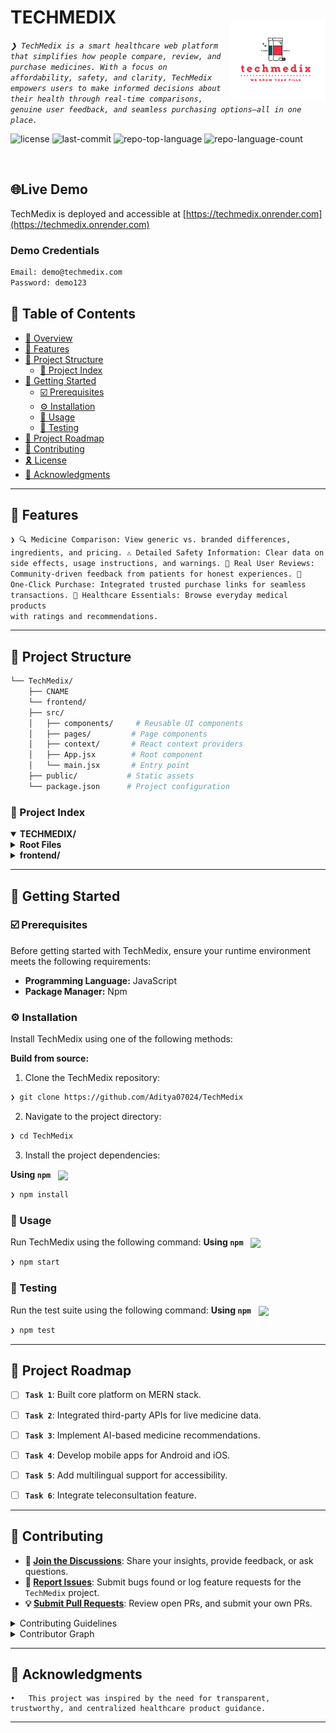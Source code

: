 <div align="left" style="position: relative;">
<img src="frontend/public/Screenshot_2025-05-21_at_9.08.34_PM-removebg-preview.png" align="right" width="30%" style="margin-top: 20px;">

<h1>TECHMEDIX</h1>
<p align="left">
	<em><code>❯ TechMedix is a smart healthcare web platform that simplifies how people compare, review, and purchase medicines. With a focus on affordability, safety, and clarity, TechMedix empowers users to make informed decisions about their health through real-time comparisons, genuine user feedback, and seamless purchasing options—all in one place.</code></em>
</p>
<p align="left">
	<img src="https://img.shields.io/github/license/Aditya07024/TechMedix?style=default&logo=opensourceinitiative&logoColor=white&color=0080ff" alt="license">
	<img src="https://img.shields.io/github/last-commit/Aditya07024/TechMedix?style=default&logo=git&logoColor=white&color=0080ff" alt="last-commit">
	<img src="https://img.shields.io/github/languages/top/Aditya07024/TechMedix?style=default&color=0080ff" alt="repo-top-language">
	<img src="https://img.shields.io/github/languages/count/Aditya07024/TechMedix?style=default&color=0080ff" alt="repo-language-count">
</p>
<p align="left"><!-- default option, no dependency badges. -->
</p>
<p align="left">
	<!-- default option, no dependency badges. -->
</p>
</div>
<br clear="right">

## 🌐Live Demo

TechMedix is deployed and accessible at [https://techmedix.onrender.com](https://techmedix.onrender.com)
### Demo Credentials
```bash
Email: demo@techmedix.com
Password: demo123
```

## 🔗 Table of Contents

- [📍 Overview](#-overview)
- [👾 Features](#-features)
- [📁 Project Structure](#-project-structure)
  - [📂 Project Index](#-project-index)
- [🚀 Getting Started](#-getting-started)
  - [☑️ Prerequisites](#-prerequisites)
  - [⚙️ Installation](#-installation)
  - [🤖 Usage](#🤖-usage)
  - [🧪 Testing](#🧪-testing)
- [📌 Project Roadmap](#-project-roadmap)
- [🔰 Contributing](#-contributing)
- [🎗 License](#-license)
- [🙌 Acknowledgments](#-acknowledgments)

---



## 👾 Features

<code>❯ 🔍 Medicine Comparison: View generic vs. branded differences, ingredients, and pricing.
⚠️ Detailed Safety Information: Clear data on side effects, usage instructions, and warnings.
💬 Real User Reviews: Community-driven feedback from patients for honest experiences.
🛒 One-Click Purchase: Integrated trusted purchase links for seamless transactions.
🧰 Healthcare Essentials: Browse everyday medical products with ratings and recommendations.</code>

---

## 📁 Project Structure

```sh
└── TechMedix/
    ├── CNAME
    └── frontend/
    ├── src/
    │   ├── components/     # Reusable UI components
    │   ├── pages/         # Page components
    │   ├── context/       # React context providers
    │   ├── App.jsx        # Root component
    │   └── main.jsx       # Entry point
    ├── public/           # Static assets
    └── package.json      # Project configuration
```


### 📂 Project Index
<details open>
    <summary><b>TECHMEDIX/</b></summary>
    <details>
        <summary><b>Root Files</b></summary>
        <blockquote>
            <table>
            <tr>
                <td><b><a href='https://github.com/Aditya07024/TechMedix/blob/master/CNAME'>CNAME</a></b></td>
                <td>Domain configuration file for GitHub Pages</td>
            </tr>
            </table>
        </blockquote>
    </details>
    <details>
        <summary><b>frontend/</b></summary>
        <blockquote>
            <table>
            <tr>
                <td><b><a href='https://github.com/Aditya07024/TechMedix/blob/master/frontend/package.json'>package.json</a></b></td>
                <td>Project dependencies and scripts configuration</td>
            </tr>
            <tr>
                <td><b><a href='https://github.com/Aditya07024/TechMedix/blob/master/frontend/vite.config.js'>vite.config.js</a></b></td>
                <td>Vite build tool configuration</td>
            </tr>
            <tr>
                <td><b><a href='https://github.com/Aditya07024/TechMedix/blob/master/frontend/index.html'>index.html</a></b></td>
                <td>Entry HTML file for the React application</td>
            </tr>
            <tr>
                <td><b><a href='https://github.com/Aditya07024/TechMedix/blob/master/frontend/eslint.config.js'>eslint.config.js</a></b></td>
                <td>ESLint code style configuration</td>
            </tr>
            </table>
            <details>
                <summary><b>src/</b></summary>
                <blockquote>
                    <table>
                    <tr>
                        <td><b><a href='https://github.com/Aditya07024/TechMedix/blob/master/frontend/src/main.jsx'>main.jsx</a></b></td>
                        <td>Application entry point</td>
                    </tr>
                    <tr>
                        <td><b><a href='https://github.com/Aditya07024/TechMedix/blob/master/frontend/src/App.jsx'>App.jsx</a></b></td>
                        <td>Root React component</td>
                    </tr>
                    <tr>
                        <td><b><a href='https://github.com/Aditya07024/TechMedix/blob/master/frontend/src/App.css'>App.css</a></b></td>
                        <td>Root component styles</td>
                    </tr>
                    <tr>
                        <td><b><a href='https://github.com/Aditya07024/TechMedix/blob/master/frontend/src/index.css'>index.css</a></b></td>
                        <td>Global styles</td>
                    </tr>
                    </table>
                    <details>
                        <summary><b>components/</b></summary>
                        <blockquote>
                            <details>
                                <summary><b>LoginPop/</b></summary>
                                <blockquote>
                                    <table>
                                    <tr>
                                        <td><b>LoginPop.jsx</b></td>
                                        <td>Login popup dialog component</td>
                                    </tr>
                                    <tr>
                                        <td><b>LoginPop.css</b></td>
                                        <td>Login popup styles</td>
                                    </tr>
                                    </table>
                                </blockquote>
                            </details>
                            <details>
                                <summary><b>Header/</b></summary>
                                <blockquote>
                                    <table>
                                    <tr>
                                        <td><b>Header.jsx</b></td>
                                        <td>Site header component with navigation</td>
                                    </tr>
                                    <tr>
                                        <td><b>Header.css</b></td>
                                        <td>Header component styles</td>
                                    </tr>
                                    </table>
                                </blockquote>
                            </details>
                            <details>
                                <summary><b>navbar</b></summary>
                                <blockquote>
                                    <table>
                                    <tr>
                                        <td><b><a href='https://github.com/Aditya07024/TechMedix/blob/master/frontend/src/components/navbar/Navbar.jsx'>Navbar.jsx</a></b></td>
                                        <td>Main navigation component with responsive menu</td>
                                    </tr>
                                    <tr>
                                        <td><b><a href='https://github.com/Aditya07024/TechMedix/blob/master/frontend/src/components/navbar/Navbar.css'>Navbar.css</a></b></td>
                                        <td>Navigation styling and responsive design</td>
                                    </tr>
                                    </table>
                                </blockquote>
                            </details>
                            <details>
                                <summary><b>SearchText</b></summary>
                                <blockquote>
                                    <table>
                                    <tr>
                                        <td><b><a href='https://github.com/Aditya07024/TechMedix/blob/master/frontend/src/components/SearchText/SearchText.jsx'>SearchText.jsx</a></b></td>
                                        <td>Search input component with autocomplete</td>
                                    </tr>
                                    <tr>
                                        <td><b><a href='https://github.com/Aditya07024/TechMedix/blob/master/frontend/src/components/SearchText/SearchText.css'>SearchText.css</a></b></td>
                                        <td>Search input and suggestions styling</td>
                                    </tr>
                                    </table>
                                </blockquote>
                            </details>
                            <details>
                                <summary><b>BuyProducts</b></summary>
                                <blockquote>
                                    <table>
                                    <tr>
                                        <td><b><a href='https://github.com/Aditya07024/TechMedix/blob/master/frontend/src/components/BuyProducts/BuyProducts.css'>BuyProducts.css</a></b></td>
                                        <td>Product purchase section styling</td>
                                    </tr>
                                    <tr>
                                        <td><b><a href='https://github.com/Aditya07024/TechMedix/blob/master/frontend/src/components/BuyProducts/BuyProducts.jsx'>BuyProducts.jsx</a></b></td>
                                        <td>Product purchase interface component</td>
                                    </tr>
                                    </table>
                                </blockquote>
                            </details>
                            <details>
                                <summary><b>FAQ</b></summary>
                                <blockquote>
                                    <table>
                                    <tr>
                                        <td><b><a href='https://github.com/Aditya07024/TechMedix/blob/master/frontend/src/components/FAQ/Faq.jsx'>Faq.jsx</a></b></td>
                                        <td>Frequently asked questions accordion component</td>
                                    </tr>
                                    <tr>
                                        <td><b><a href='https://github.com/Aditya07024/TechMedix/blob/master/frontend/src/components/FAQ/Faq.css'>Faq.css</a></b></td>
                                        <td>FAQ section styling and animations</td>
                                    </tr>
                                    </table>
                                </blockquote>
                            </details>
                            <details>
                                <summary><b>ProductDisplay</b></summary>
                                <blockquote>
                                    <table>
                                    <tr>
                                        <td><b><a href='https://github.com/Aditya07024/TechMedix/blob/master/frontend/src/components/ProductDisplay/ProductDisplay.jsx'>ProductDisplay.jsx</a></b></td>
                                        <td>Product card and grid display component</td>
                                    </tr>
                                    <tr>
                                        <td><b><a href='https://github.com/Aditya07024/TechMedix/blob/master/frontend/src/components/ProductDisplay/ProductDisplay.css'>ProductDisplay.css</a></b></td>
                                        <td>Product display grid and card styling</td>
                                    </tr>
                                    </table>
                                </blockquote>
                            </details>
                            <details>
                                <summary><b>BuyProductsHeading</b></summary>
                                <blockquote>
                                    <table>
                                    <tr>
                                        <td><b><a href='https://github.com/Aditya07024/TechMedix/blob/master/frontend/src/components/BuyProductsHeading/BuyProductsHeading.css'>BuyProductsHeading.css</a></b></td>
                                        <td>Product section header styling</td>
                                    </tr>
                                    <tr>
                                        <td><b><a href='https://github.com/Aditya07024/TechMedix/blob/master/frontend/src/components/BuyProductsHeading/BuyProductsHeading.jsx'>BuyProductsHeading.jsx</a></b></td>
                                        <td>Product section header component</td>
                                    </tr>
                                    </table>
                                </blockquote>
                            </details>
                            <details>
                                <summary><b>SearchBar</b></summary>
                                <blockquote>
                                    <table>
                                    <tr>
                                        <td><b><a href='https://github.com/Aditya07024/TechMedix/blob/master/frontend/src/components/SearchBar/SearchBar.jsx'>SearchBar.jsx</a></b></td>
                                        <td>Main search interface with filters</td>
                                    </tr>
                                    <tr>
                                        <td><b><a href='https://github.com/Aditya07024/TechMedix/blob/master/frontend/src/components/SearchBar/SearchBar.css'>SearchBar.css</a></b></td>
                                        <td>Search interface styling and animations</td>
                                    </tr>
                                    </table>
                                </blockquote>
                            </details>
                            <details>
                                <summary><b>Footer</b></summary>
                                <blockquote>
                                    <table>
                                    <tr>
                                        <td><b><a href='https://github.com/Aditya07024/TechMedix/blob/master/frontend/src/components/Footer/Footer.jsx'>Footer.jsx</a></b></td>
                                        <td>Site footer with links and information</td>
                                    </tr>
                                    <tr>
                                        <td><b><a href='https://github.com/Aditya07024/TechMedix/blob/master/frontend/src/components/Footer/Footer.css'>Footer.css</a></b></td>
                                        <td>Footer layout and responsive styling</td>
                                    </tr>
                                    </table>
                                </blockquote>
                            </details>
                            <details>
                                <summary><b>ProductItems</b></summary>
                                <blockquote>
                                    <table>
                                    <tr>
                                        <td><b><a href='https://github.com/Aditya07024/TechMedix/blob/master/frontend/src/components/ProductItems/ProductItems.css'>ProductItems.css</a></b></td>
                                        <td>Individual product item styling</td>
                                    </tr>
                                    <tr>
                                        <td><b><a href='https://github.com/Aditya07024/TechMedix/blob/master/frontend/src/components/ProductItems/ProductItems.jsx'>ProductItems.jsx</a></b></td>
                                        <td>Individual product item component</td>
                                    </tr>
                                    </table>
                                </blockquote>
                            </details>
                        </blockquote>
                    </details>
                    <details>
                        <summary><b>pages/</b></summary>
                        <blockquote>
                            <details>
                                <summary><b>Search/</b></summary>
                                <blockquote>
                                    <table>
                                    <tr>
                                        <td><b><a href='https://github.com/Aditya07024/TechMedix/blob/master/frontend/src/pages/Search/Search.jsx'>Search.jsx</a></b></td>
                                        <td>Search results page component</td>
                                    </tr>
                                    <tr>
                                        <td><b><a href='https://github.com/Aditya07024/TechMedix/blob/master/frontend/src/pages/Search/Search.css'>Search.css</a></b></td>
                                        <td>Search page layout and styling</td>
                                    </tr>
                                    </table>
                                </blockquote>
                            </details>
                            <details>
                                <summary><b>ProductView/</b></summary>
                                <blockquote>
                                    <table>
                                    <tr>
                                        <td><b><a href='https://github.com/Aditya07024/TechMedix/blob/master/frontend/src/pages/ProductView/ProductView.jsx'>ProductView.jsx</a></b></td>
                                        <td>Detailed product view page</td>
                                    </tr>
                                    <tr>
                                        <td><b><a href='https://github.com/Aditya07024/TechMedix/blob/master/frontend/src/pages/ProductView/ProductView.css'>ProductView.css</a></b></td>
                                        <td>Product details page styling</td>
                                    </tr>
                                    </table>
                                </blockquote>
                            </details>
                            <details>
                                <summary><b>WishList/</b></summary>
                                <blockquote>
                                    <table>
                                    <tr>
                                        <td><b><a href='https://github.com/Aditya07024/TechMedix/blob/master/frontend/src/pages/WishList/WishList.css'>WishList.css</a></b></td>
                                        <td>Wishlist page styling</td>
                                    </tr>
                                    <tr>
                                        <td><b><a href='https://github.com/Aditya07024/TechMedix/blob/master/frontend/src/pages/WishList/WishList.jsx'>WishList.jsx</a></b></td>
                                        <td>User wishlist management page</td>
                                    </tr>
                                    </table>
                                </blockquote>
                            </details>
                            <details>
                                <summary><b>Home/</b></summary>
                                <blockquote>
                                    <table>
                                    <tr>
                                        <td><b><a href='https://github.com/Aditya07024/TechMedix/blob/master/frontend/src/pages/Home/Home.css'>Home.css</a></b></td>
                                        <td>Landing page styling</td>
                                    </tr>
                                    <tr>
                                        <td><b><a href='https://github.com/Aditya07024/TechMedix/blob/master/frontend/src/pages/Home/Home.jsx'>Home.jsx</a></b></td>
                                        <td>Main landing page component</td>
                                    </tr>
                                    </table>
                                </blockquote>
                            </details>
                        </blockquote>
                    </details>
                    <details>
                        <summary><b>context/</b></summary>
                        <blockquote>
                            <table>
                            <tr>
                                <td><b>ThemeContext.jsx</b></td>
                                <td>Theme management context provider</td>
                            </tr>
                            <tr>
                                <td><b>StoreContext.jsx</b></td>
                                <td>Global state management context</td>
                            </tr>
                            </table>
                        </blockquote>
                    </details>
                </blockquote>
            </details>
        </blockquote>
    </details>
</details>

---
## 🚀 Getting Started

### ☑️ Prerequisites

Before getting started with TechMedix, ensure your runtime environment meets the following requirements:

- **Programming Language:** JavaScript
- **Package Manager:** Npm


### ⚙️ Installation

Install TechMedix using one of the following methods:

**Build from source:**

1. Clone the TechMedix repository:
```sh
❯ git clone https://github.com/Aditya07024/TechMedix
```

2. Navigate to the project directory:
```sh
❯ cd TechMedix
```

3. Install the project dependencies:


**Using `npm`** &nbsp; [<img align="center" src="https://img.shields.io/badge/npm-CB3837.svg?style={badge_style}&logo=npm&logoColor=white" />](https://www.npmjs.com/)

```sh
❯ npm install
```




### 🤖 Usage
Run TechMedix using the following command:
**Using `npm`** &nbsp; [<img align="center" src="https://img.shields.io/badge/npm-CB3837.svg?style={badge_style}&logo=npm&logoColor=white" />](https://www.npmjs.com/)

```sh
❯ npm start
```


### 🧪 Testing
Run the test suite using the following command:
**Using `npm`** &nbsp; [<img align="center" src="https://img.shields.io/badge/npm-CB3837.svg?style={badge_style}&logo=npm&logoColor=white" />](https://www.npmjs.com/)

```sh
❯ npm test
```


---
## 📌 Project Roadmap

- [ ] **`Task 1`**: Built core platform on MERN stack.
- [ ] **`Task 2`**: Integrated third-party APIs for live medicine data.
- [ ] **`Task 3`**: Implement AI-based medicine recommendations.
- [ ] **`Task 4`**: Develop mobile apps for Android and iOS.
- [ ] **`Task 5`**: Add multilingual support for accessibility.
- [ ] **`Task 6`**:  Integrate teleconsultation feature.


---

## 🔰 Contributing

- **💬 [Join the Discussions](https://github.com/Aditya07024/TechMedix/discussions)**: Share your insights, provide feedback, or ask questions.
- **🐛 [Report Issues](https://github.com/Aditya07024/TechMedix/issues)**: Submit bugs found or log feature requests for the `TechMedix` project.
- **💡 [Submit Pull Requests](https://github.com/Aditya07024/TechMedix/blob/main/CONTRIBUTING.md)**: Review open PRs, and submit your own PRs.

<details closed>
<summary>Contributing Guidelines</summary>

1. **Fork the Repository**: Start by forking the project repository to your github account.
2. **Clone Locally**: Clone the forked repository to your local machine using a git client.
   ```sh
   git clone https://github.com/Aditya07024/TechMedix
   ```
3. **Create a New Branch**: Always work on a new branch, giving it a descriptive name.
   ```sh
   git checkout -b new-feature-x
   ```
4. **Make Your Changes**: Develop and test your changes locally.
5. **Commit Your Changes**: Commit with a clear message describing your updates.
   ```sh
   git commit -m 'Implemented new feature x.'
   ```
6. **Push to github**: Push the changes to your forked repository.
   ```sh
   git push origin new-feature-x
   ```
7. **Submit a Pull Request**: Create a PR against the original project repository. Clearly describe the changes and their motivations.
8. **Review**: Once your PR is reviewed and approved, it will be merged into the main branch. Congratulations on your contribution!
</details>

<details closed>
<summary>Contributor Graph</summary>
<br>
<p align="left">
   <a href="https://github.com{/Aditya07024/TechMedix/}graphs/contributors">
      <img src="https://contrib.rocks/image?repo=Aditya07024/TechMedix">
   </a>
</p>
</details>

---



## 🙌 Acknowledgments

	•	This project was inspired by the need for transparent, trustworthy, and centralized healthcare product guidance.


---
